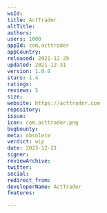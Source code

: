 ```yaml
---
wsId: 
title: ActTrader
altTitle: 
authors: 
users: 1000
appId: com.acttrader
appCountry: 
released: 2021-12-29
updated: 2021-12-31
version: 1.0.0
stars: 1.4
ratings: 
reviews: 5
size: 
website: https://acttrader.com
repository: 
issue: 
icon: com.acttrader.png
bugbounty: 
meta: obsolete
verdict: wip
date: 2023-12-21
signer: 
reviewArchive: 
twitter: 
social: 
redirect_from: 
developerName: ActTrader
features: 

---
```


